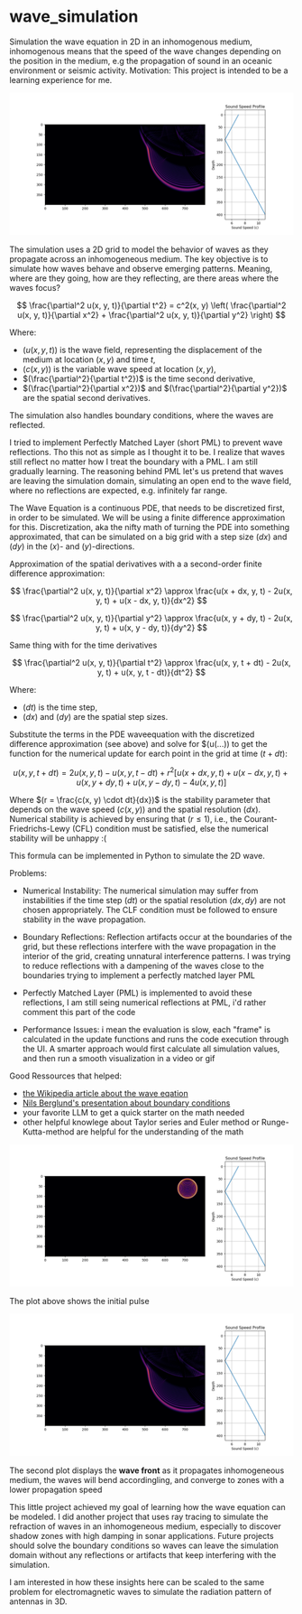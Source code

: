 # wave_simulation

Simulation the wave equation in 2D in an inhomogenous medium, inhomogenous means that the speed of the wave changes depending on the position in the medium, e.g the propagation of sound in an oceanic environment or seismic activity. Motivation: This project is intended to be a learning experience for me.

![Wave Propagating](plot2.png)


The simulation uses a 2D grid to model the behavior of waves as they propagate across an inhomogeneous medium. The key objective is to simulate how waves behave and observe emerging patterns. Meaning, where are they going, how are they reflecting, are there areas where the waves focus?

$$
\frac{\partial^2 u(x, y, t)}{\partial t^2} = c^2(x, y) \left( \frac{\partial^2 u(x, y, t)}{\partial x^2} + \frac{\partial^2 u(x, y, t)}{\partial y^2} \right)
$$

Where:
- $(u(x, y, t))$ is the wave field, representing the displacement of the medium at location $(x, y)$ and time $t$,
- $(c(x, y))$ is the variable wave speed at location $(x, y)$,
- $(\frac{\partial^2}{\partial t^2})$ is the time second derivative,
- $(\frac{\partial^2}{\partial x^2})$ and $(\frac{\partial^2}{\partial y^2})$ are the spatial second derivatives.

The simulation also handles boundary conditions, where the waves are reflected.

I tried to implement Perfectly Matched Layer (short PML) to prevent wave reflections. Tho this not as simple as I thought it to be. I realize that waves still reflect no matter how I treat the boundary with a PML. I am still gradually learning. The reasoning behind PML let's us pretend that waves are leaving the simulation domain, simulating an open end to the wave field, where no reflections are expected, e.g. infinitely far range.

The Wave Equation is a continuous PDE, that needs to be discretized first, in order to be simulated. We will be using a finite difference approximation for this. 
Discretization, aka the nifty math of turning the PDE into something approximated, that can be simulated on a big grid with a step size $(dx)$ and $(dy)$ in the $(x)$- and $(y)$-directions. 

Approximation of the spatial derivatives with a a second-order finite difference approximation:

$$
\frac{\partial^2 u(x, y, t)}{\partial x^2} \approx \frac{u(x + dx, y, t) - 2u(x, y, t) + u(x - dx, y, t)}{dx^2}
$$

$$
\frac{\partial^2 u(x, y, t)}{\partial y^2} \approx \frac{u(x, y + dy, t) - 2u(x, y, t) + u(x, y - dy, t)}{dy^2}
$$


Same thing with for the time derivatives

$$
\frac{\partial^2 u(x, y, t)}{\partial t^2} \approx \frac{u(x, y, t + dt) - 2u(x, y, t) + u(x, y, t - dt)}{dt^2}
$$

Where:
- $(dt)$ is the time step,
- $(dx)$ and $(dy)$ are the spatial step sizes.

Substitute the terms in the PDE waveequation with the discretized difference approximation (see above) and solve for $(u(...)) to get the function for  the numerical update for earch point in the grid at time $(t+dt)$:


$$
u(x, y, t + dt) = 2u(x, y, t) - u(x, y, t - dt) + r^2 \left[ u(x + dx, y, t) + u(x - dx, y, t) + u(x, y + dy, t) + u(x, y - dy, t) - 4u(x, y, t) \right]
$$

Where $(r = \frac{c(x, y) \cdot dt}{dx})$ is the stability parameter that depends on the wave speed $(c(x, y))$ and the spatial resolution $(dx)$. Numerical stability is achieved by ensuring that $(r \leq 1)$, i.e., the Courant-Friedrichs-Lewy (CFL) condition must be satisfied, else the numerical stability will be unhappy :(


This formula can be implemented in Python to simulate the 2D wave.



Problems:
- Numerical Instability: The numerical simulation may suffer from instabilities if the time step $(dt)$ or the spatial resolution $( dx, dy )$ are not chosen appropriately. The CLF condition must be followed to ensure stability in the wave propagation.

- Boundary Reflections: Reflection artifacts occur at the boundaries of the grid, but these reflections interfere with the wave propagation in the interior of the grid, creating unnatural interference patterns. I was trying to reduce reflections with a dampening of the waves close to the boundaries trying to implement a perfectly matched layer PML

- Perfectly Matched Layer (PML) is implemented to avoid these reflections, I am still seing numerical reflections at PML, i'd rather comment this part of the code

- Performance Issues: i mean the evaluation is slow, each "frame" is calculated in the update functions and runs the code execution through the UI. A smarter approach would first calculate all simulation values, and then run a smooth visualization in a video or gif


Good Ressources that helped:
- [the Wikipedia article about the wave eqation](https://en.wikipedia.org/wiki/Wave_equation)
- [Nils Berglund's presentation about boundary conditions ](https://www.youtube.com/watch?v=pN-gi_omIVE)
- your favorite LLM to get a quick starter on the math needed
- other helpful knowlege about Taylor series and Euler method or Runge-Kutta-method are helpful for the understanding of the math


![Initial Impulse](plot1.png)

The plot above shows the initial pulse

![Wave Propagating](plot2.png)

The second plot displays the **wave front** as it propagates inhomogeneous medium, the waves will bend accordingling, and converge to zones with a lower propagation speed

This little project achieved my goal of learning how the wave equation can be modeled. I did another project that uses ray tracing to simulate the refraction of waves in an inhomogeneous medium, especially to discover shadow zones with high damping in sonar applications. Future projects should solve the boundary conditions so waves can leave the simulation domain without any reflections or artifacts that keep interfering with the simulation.

I am interested in how these insights here can be scaled to the same problem for electromagnetic waves to simulate the radiation pattern of antennas in 3D.